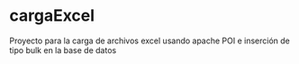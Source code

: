 # cargaExcel

Proyecto para la carga de archivos excel usando apache POI e inserción de tipo bulk en la base de datos
